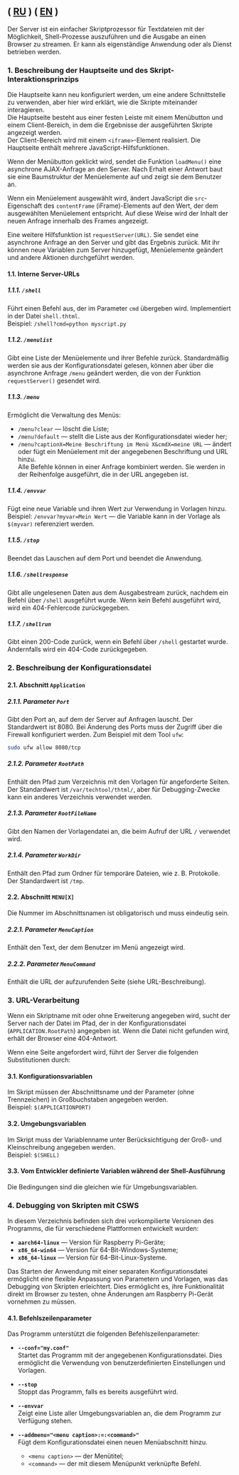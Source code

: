 ( [RU](./README-RU.md) )
( [EN](./README.md) )
---

Der Server ist ein einfacher Skriptprozessor für Textdateien mit der Möglichkeit, Shell-Prozesse auszuführen und die Ausgabe an einen Browser zu streamen. Er kann als eigenständige Anwendung oder als Dienst betrieben werden.

### 1. Beschreibung der Hauptseite und des Skript-Interaktionsprinzips

Die Hauptseite kann neu konfiguriert werden, um eine andere Schnittstelle zu verwenden, aber hier wird erklärt, wie die Skripte miteinander interagieren.  
Die Hauptseite besteht aus einer festen Leiste mit einem Menübutton und einem Client-Bereich, in dem die Ergebnisse der ausgeführten Skripte angezeigt werden.  
Der Client-Bereich wird mit einem `<iframe>`-Element realisiert. Die Hauptseite enthält mehrere JavaScript-Hilfsfunktionen.  

Wenn der Menübutton geklickt wird, sendet die Funktion `loadMenu()` eine asynchrone AJAX-Anfrage an den Server. Nach Erhalt einer Antwort baut sie eine Baumstruktur der Menüelemente auf und zeigt sie dem Benutzer an.  

Wenn ein Menüelement ausgewählt wird, ändert JavaScript die `src`-Eigenschaft des `contentFrame` (iFrame)-Elements auf den Wert, der dem ausgewählten Menüelement entspricht. Auf diese Weise wird der Inhalt der neuen Anfrage innerhalb des Frames angezeigt.  

Eine weitere Hilfsfunktion ist `requestServer(URL)`. Sie sendet eine asynchrone Anfrage an den Server und gibt das Ergebnis zurück. Mit ihr können neue Variablen zum Server hinzugefügt, Menüelemente geändert und andere Aktionen durchgeführt werden.  

#### 1.1. Interne Server-URLs

##### 1.1.1. `/shell`
Führt einen Befehl aus, der im Parameter `cmd` übergeben wird. Implementiert in der Datei `shell.thtml`.  
Beispiel: `/shell?cmd=python myscript.py`  

##### 1.1.2. `/menulist`
Gibt eine Liste der Menüelemente und ihrer Befehle zurück. Standardmäßig werden sie aus der Konfigurationsdatei gelesen, können aber über die asynchrone Anfrage `/menu` geändert werden, die von der Funktion `requestServer()` gesendet wird.  

##### 1.1.3. `/menu`
Ermöglicht die Verwaltung des Menüs:  
- `/menu?clear` — löscht die Liste;  
- `/menu?default` — stellt die Liste aus der Konfigurationsdatei wieder her;  
- `/menu?captionX=Meine Beschriftung im Menü X&cmdX=meine URL` — ändert oder fügt ein Menüelement mit der angegebenen Beschriftung und URL hinzu.  
Alle Befehle können in einer Anfrage kombiniert werden. Sie werden in der Reihenfolge ausgeführt, die in der URL angegeben ist.  

##### 1.1.4. `/envvar`
Fügt eine neue Variable und ihren Wert zur Verwendung in Vorlagen hinzu.  
Beispiel: `/envvar?myvar=Mein Wert` — die Variable kann in der Vorlage als `$(myvar)` referenziert werden.  

##### 1.1.5. `/stop`
Beendet das Lauschen auf dem Port und beendet die Anwendung.  

##### 1.1.6. `/shellresponse`
Gibt alle ungelesenen Daten aus dem Ausgabestream zurück, nachdem ein Befehl über `/shell` ausgeführt wurde. Wenn kein Befehl ausgeführt wird, wird ein 404-Fehlercode zurückgegeben.  

##### 1.1.7. `/shellrun`
Gibt einen 200-Code zurück, wenn ein Befehl über `/shell` gestartet wurde. Andernfalls wird ein 404-Code zurückgegeben.  

### 2. Beschreibung der Konfigurationsdatei

#### 2.1. Abschnitt `Application`

##### 2.1.1. Parameter `Port`
Gibt den Port an, auf dem der Server auf Anfragen lauscht. Der Standardwert ist 8080. Bei Änderung des Ports muss der Zugriff über die Firewall konfiguriert werden. Zum Beispiel mit dem Tool `ufw`:  
```bash
sudo ufw allow 8080/tcp
```

##### 2.1.2. Parameter `RootPath`
Enthält den Pfad zum Verzeichnis mit den Vorlagen für angeforderte Seiten. Der Standardwert ist `/var/techtool/thtml/`, aber für Debugging-Zwecke kann ein anderes Verzeichnis verwendet werden.  

##### 2.1.3. Parameter `RootFileName`
Gibt den Namen der Vorlagendatei an, die beim Aufruf der URL `/` verwendet wird.  

##### 2.1.4. Parameter `WorkDir`
Enthält den Pfad zum Ordner für temporäre Dateien, wie z. B. Protokolle. Der Standardwert ist `/tmp`.  

#### 2.2. Abschnitt `MENU[X]`
Die Nummer im Abschnittsnamen ist obligatorisch und muss eindeutig sein.  

##### 2.2.1. Parameter `MenuCaption`
Enthält den Text, der dem Benutzer im Menü angezeigt wird.  

##### 2.2.2. Parameter `MenuCommand`
Enthält die URL der aufzurufenden Seite (siehe URL-Beschreibung).  

### 3. URL-Verarbeitung

Wenn ein Skriptname mit oder ohne Erweiterung angegeben wird, sucht der Server nach der Datei im Pfad, der in der Konfigurationsdatei (`APPLICATION.RootPath`) angegeben ist. Wenn die Datei nicht gefunden wird, erhält der Browser eine 404-Antwort.  

Wenn eine Seite angefordert wird, führt der Server die folgenden Substitutionen durch:  

#### 3.1. Konfigurationsvariablen
Im Skript müssen der Abschnittsname und der Parameter (ohne Trennzeichen) in Großbuchstaben angegeben werden.  
Beispiel: `$(APPLICATIONPORT)`  

#### 3.2. Umgebungsvariablen
Im Skript muss der Variablenname unter Berücksichtigung der Groß- und Kleinschreibung angegeben werden.  
Beispiel: `$(SHELL)`  

#### 3.3. Vom Entwickler definierte Variablen während der Shell-Ausführung
Die Bedingungen sind die gleichen wie für Umgebungsvariablen.  

### 4. Debugging von Skripten mit CSWS

In diesem Verzeichnis befinden sich drei vorkompilierte Versionen des Programms, die für verschiedene Plattformen entwickelt wurden:

- **`aarch64-linux`** — Version für Raspberry Pi-Geräte;
- **`x86_64-win64`** — Version für 64-Bit-Windows-Systeme;
- **`x86_64-linux`** — Version für 64-Bit-Linux-Systeme.

Das Starten der Anwendung mit einer separaten Konfigurationsdatei ermöglicht eine flexible Anpassung von Parametern und Vorlagen, was das Debugging von Skripten erleichtert. Dies ermöglicht es, ihre Funktionalität direkt im Browser zu testen, ohne Änderungen am Raspberry Pi-Gerät vornehmen zu müssen.


#### 4.1. Befehlszeilenparameter

Das Programm unterstützt die folgenden Befehlszeilenparameter:

- **`--conf="my.conf"`**  
  Startet das Programm mit der angegebenen Konfigurationsdatei. Dies ermöglicht die Verwendung von benutzerdefinierten Einstellungen und Vorlagen.

- **`--stop`**  
  Stoppt das Programm, falls es bereits ausgeführt wird.

- **`--envvar`**  
  Zeigt eine Liste aller Umgebungsvariablen an, die dem Programm zur Verfügung stehen.

- **`--addmenu="<menu caption>:=:<command>"`**  
  Fügt dem Konfigurationsdatei einen neuen Menüabschnitt hinzu.  
  - `<menu caption>` — der Menütitel;  
  - `<command>` — der mit diesem Menüpunkt verknüpfte Befehl.

